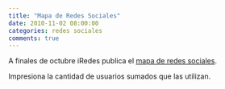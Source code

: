 ```yaml
---
title: "Mapa de Redes Sociales"
date: 2010-11-02 08:00:00
categories: redes sociales
comments: true
---
```

A finales de octubre iRedes publica el [mapa de redes sociales](http://www.iredes.es/2010/10/las-redes-sociales-mas-populares-suman-dos-mil-millones-de-usuarios/). 

Impresiona la cantidad de usuarios sumados que las utilizan.
